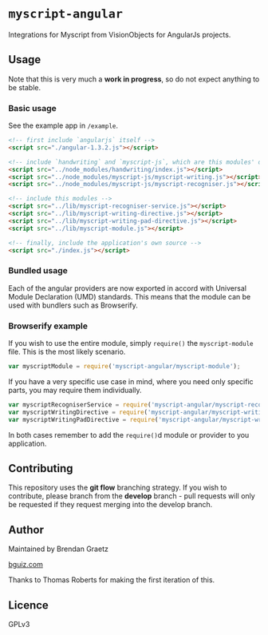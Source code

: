 # `myscript-angular`

Integrations for Myscript from VisionObjects for AngularJs projects.

## Usage

Note that this is very much a **work in progress**,
so do not expect anything to be stable.

### Basic usage

See the example app in `/example`.

```html
<!-- first include `angularjs` itself -->
<script src="./angular-1.3.2.js"></script>

<!-- include `handwriting` and `myscript-js`, which are this modules' dependencies -->
<script src="../node_modules/handwriting/index.js"></script>
<script src="../node_modules/myscript-js/myscript-writing.js"></script>
<script src="../node_modules/myscript-js/myscript-recogniser.js"></script>

<!-- include this modules -->
<script src="../lib/myscript-recogniser-service.js"></script>
<script src="../lib/myscript-writing-directive.js"></script>
<script src="../lib/myscript-writing-pad-directive.js"></script>
<script src="../lib/myscript-module.js"></script>

<!-- finally, include the application's own source -->
<script src="./index.js"></script>
```

### Bundled usage

Each of the angular providers are now exported in accord with
Universal Module Declaration (UMD) standards.
This means that the module can be used with bundlers such as Browserify.

### Browserify example

If you wish to use the entire module,
simply `require()` the `myscript-module` file.
This is the most likely scenario.

```javascript
var myscriptModule = require('myscript-angular/myscript-module');
```

If you have a very specific use case in mind,
where you need only specific parts,
you may require them individually.

```javascript
var myscriptRecogniserService = require('myscript-angular/myscript-recogniser-service');
var myscriptWritingDirective = require('myscript-angular/myscript-writing-directive');
var myscriptWritingPadDirective = require('myscript-angular/myscript-writing-pad-directive');
```

In both cases remember to add the
`require()`d module or provider to you application.

## Contributing

This repository uses the **git flow** branching strategy.
If you wish to contribute, please branch from the **develop** branch -
pull requests will only be requested if they request merging into the develop branch.

## Author

Maintained by Brendan Graetz

[bguiz.com](http://bguiz.com/)

Thanks to Thomas Roberts for making the first iteration of this.

## Licence

GPLv3

